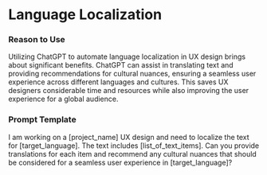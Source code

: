# Language Localization

### Reason to Use

Utilizing ChatGPT to automate language localization in UX design brings about significant benefits. ChatGPT can assist in translating text and providing recommendations for cultural nuances, ensuring a seamless user experience across different languages and cultures. This saves UX designers considerable time and resources while also improving the user experience for a global audience.

### Prompt Template

I am working on a [project_name] UX design and need to localize the text for [target_language]. 
The text includes [list_of_text_items]. Can you provide translations for each item and recommend any cultural nuances that should be considered for a seamless user experience in [target_language]?